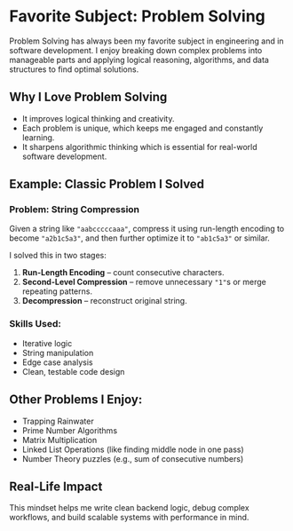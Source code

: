 # Favorite Subject: Problem Solving

Problem Solving has always been my favorite subject in engineering and in software development. I enjoy breaking down complex problems into manageable parts and applying logical reasoning, algorithms, and data structures to find optimal solutions.

## Why I Love Problem Solving

- It improves logical thinking and creativity.
- Each problem is unique, which keeps me engaged and constantly learning.
- It sharpens algorithmic thinking which is essential for real-world software development.

## Example: Classic Problem I Solved

### Problem: String Compression
Given a string like `"aabcccccaaa"`, compress it using run-length encoding to become `"a2b1c5a3"`, and then further optimize it to `"ab1c5a3"` or similar.

I solved this in two stages:
1. **Run-Length Encoding** – count consecutive characters.
2. **Second-Level Compression** – remove unnecessary `"1"`s or merge repeating patterns.
3. **Decompression** – reconstruct original string.

### Skills Used:
- Iterative logic
- String manipulation
- Edge case analysis
- Clean, testable code design

## Other Problems I Enjoy:
- Trapping Rainwater
- Prime Number Algorithms
- Matrix Multiplication
- Linked List Operations (like finding middle node in one pass)
- Number Theory puzzles (e.g., sum of consecutive numbers)

## Real-Life Impact
This mindset helps me write clean backend logic, debug complex workflows, and build scalable systems with performance in mind.


